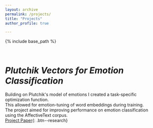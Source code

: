 ```yaml
---
layout: archive
permalink: /projects/ 
title: "Projects"
author_profile: true

---
```


{% include base_path %}

&nbsp;


# *Plutchik Vectors for Emotion Classification*

Building on Plutchik's model of emotions I created a task-specific optimization function.\
This allowed for emotion-tuning of word embeddings during training.\
The project aimed for improving performance on emotion classification using the AffectiveText corpus.\
[Project Paper](/files/projects/emotion_tuning_word_embeddings_WT.pdf){: .btn--research}

